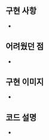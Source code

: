 <!-- PR 제목 예시:
[missionX] X단계 미션 구현 - 000/0팀
-->

## 구현 사항

-

## 어려웠던 점

-

## 구현 이미지

-

## 코드 설명

-
